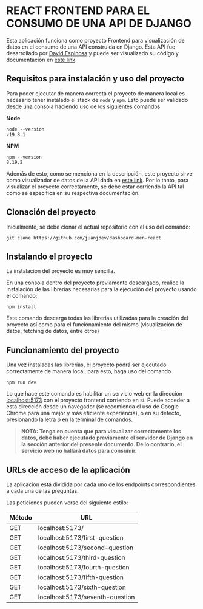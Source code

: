 # REACT FRONTEND PARA EL CONSUMO DE UNA API DE DJANGO

Esta aplicación funciona como proyecto Frontend para visualización de datos en el consumo de una API construida en Django. 
Esta API fue desarrollado por [David Espinosa](github.com/espinosadvlpr) y puede ser visualizado su código y documentación en [este link](https://github.com/espinosadvlpr/django-men-dashboard/). 

## Requisitos para instalación y uso del proyecto

Para poder ejecutar de manera correcta el proyecto de manera local es necesario tener instalado el stack de `node` y `npm`. 
Esto puede ser validado desde una consola haciendo uso de los siguientes comandos

**Node**

    node --version
    v19.8.1

**NPM**

    npm --version
    8.19.2

Además de esto, como se menciona en la descripción, este proyecto sirve como visualizador de datos de la API dada en [este link](https://github.com/espinosadvlpr/django-men-dashboard/). Por lo tanto, para visualizar el proyecto correctamente, se debe estar corriendo la API tal como se especifica en su respectiva documentación. 

## Clonación del proyecto 

Inicialmente, se debe clonar el actual repositorio con el uso del comando: 

    git clone https://github.com/juanjdev/dashboard-men-react


## Instalando el proyecto 

La instalación del proyecto es muy sencilla. 

En una consola dentro del proyecto previamente descargado, realice la instalación de las librerías necesarias para la ejecución del proyecto usando el comando:

    npm install

Este comando descarga todas las librerias utilizadas para la creación del proyecto así como para el funcionamiento del mismo (visualización de datos, fetching de datos, entre otros)

## Funcionamiento del proyecto

Una vez instaladas las librerías, el proyecto podrá ser ejecutado correctamente de manera local, para esto, haga uso del comando

    npm run dev

Lo que hace este comando es habilitar un servicio web en la dirección [localhost:5173](localhost:5173) con el proyecto frontend corriendo en sí. Puede acceder a esta dirección desde un navegador (se recomienda el uso de Google Chrome para una mejor y más eficiente experiencia), o en su defecto, presionando la letra *o* en la terminal de comandos.

> **NOTA: Tenga en cuenta que para visualizar correctamente los datos, debe haber ejecutado previamente el servidor de Django en la sección anterior del presente documento. De lo contrario, el servicio web no
hallará datos para consumir.**

## URLs de acceso de la aplicación
La aplicación está dividida por cada uno de los endpoints correspondientes a cada una de las preguntas. 

Las peticiones pueden verse del siguiente estilo: 

|Método|URL|
|--|--|
| GET | localhost:5173/ |
| GET | localhost:5173/first-question |
| GET | localhost:5173/second-question |
| GET | localhost:5173/third-question |
| GET | localhost:5173/fourth-question |
| GET | localhost:5173/fifth-question |
| GET | localhost:5173/sixth-question |
| GET | localhost:5173/seventh-question |

